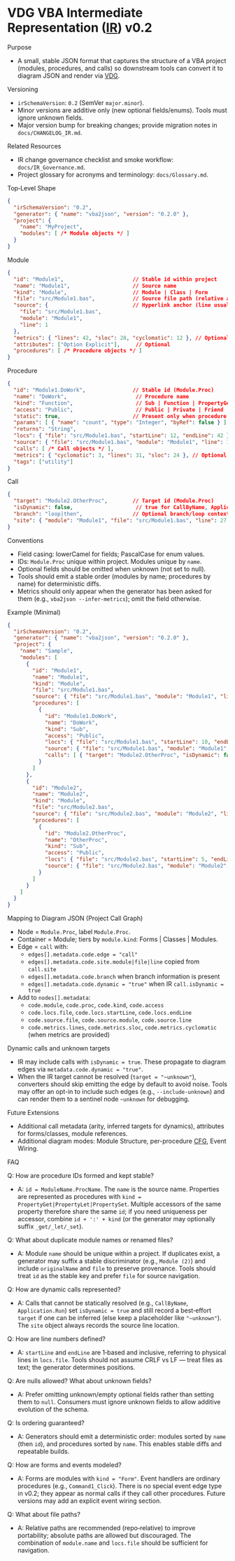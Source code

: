 # VDG VBA Intermediate Representation ([IR](Glossary.md#ir)) v0.2

Purpose
- A small, stable JSON format that captures the structure of a VBA project (modules, procedures, and calls) so downstream tools can convert it to diagram JSON and render via [VDG](Glossary.md#vdg).

Versioning
- `irSchemaVersion`: `0.2` (SemVer `major.minor`).
- Minor versions are additive only (new optional fields/enums). Tools must ignore unknown fields.
- Major version bump for breaking changes; provide migration notes in `docs/CHANGELOG_IR.md`.

Related Resources
- IR change governance checklist and smoke workflow: `docs/IR_Governance.md`.
- Project glossary for acronyms and terminology: `docs/Glossary.md`.

Top‑Level Shape
```json
{
  "irSchemaVersion": "0.2",
  "generator": { "name": "vba2json", "version": "0.2.0" },
  "project": {
    "name": "MyProject",
    "modules": [ /* Module objects */ ]
  }
}
```

Module
```json
{
  "id": "Module1",                      // Stable id within project
  "name": "Module1",                    // Source name
  "kind": "Module",                     // Module | Class | Form
  "file": "src/Module1.bas",            // Source file path (relative allowed)
  "source": {                           // Hyperlink anchor (line usually 1)
    "file": "src/Module1.bas",
    "module": "Module1",
    "line": 1
  },
  "metrics": { "lines": 42, "sloc": 28, "cyclomatic": 12 }, // Optional aggregates
  "attributes": ["Option Explicit"],     // Optional
  "procedures": [ /* Procedure objects */ ]
}
```

Procedure
```json
{
  "id": "Module1.DoWork",               // Stable id (Module.Proc)
  "name": "DoWork",                      // Procedure name
  "kind": "Function",                    // Sub | Function | PropertyGet | PropertyLet | PropertySet
  "access": "Public",                    // Public | Private | Friend
  "static": true,                       // Present only when procedure is declared Static
  "params": [ { "name": "count", "type": "Integer", "byRef": false } ],
  "returns": "String",
  "locs": { "file": "src/Module1.bas", "startLine": 12, "endLine": 42 },
  "source": { "file": "src/Module1.bas", "module": "Module1", "line": 12 },
  "calls": [ /* Call objects */ ],
  "metrics": { "cyclomatic": 3, "lines": 31, "sloc": 24 }, // Optional (requires --infer-metrics)
  "tags": ["utility"]
}
```

Call
```json
{
  "target": "Module2.OtherProc",        // Target id (Module.Proc)
  "isDynamic": false,                    // true for CallByName, Application.Run, etc.
  "branch": "loop|then",                // Optional branch/loop context tags
  "site": { "module": "Module1", "file": "src/Module1.bas", "line": 27 }
}
```

Conventions
- Field casing: lowerCamel for fields; PascalCase for enum values.
- IDs: `Module.Proc` unique within project. Modules unique by `name`.
- Optional fields should be omitted when unknown (not set to null).
- Tools should emit a stable order (modules by name; procedures by name) for deterministic diffs.
- Metrics should only appear when the generator has been asked for them (e.g., `vba2json --infer-metrics`); omit the field otherwise.

Example (Minimal)
```json
{
  "irSchemaVersion": "0.2",
  "generator": { "name": "vba2json", "version": "0.2.0" },
  "project": {
    "name": "Sample",
    "modules": [
      {
        "id": "Module1",
        "name": "Module1",
        "kind": "Module",
        "file": "src/Module1.bas",
        "source": { "file": "src/Module1.bas", "module": "Module1", "line": 1 },
        "procedures": [
          {
            "id": "Module1.DoWork",
            "name": "DoWork",
            "kind": "Sub",
            "access": "Public",
            "locs": { "file": "src/Module1.bas", "startLine": 10, "endLine": 20 },
            "source": { "file": "src/Module1.bas", "module": "Module1", "line": 10 },
            "calls": [ { "target": "Module2.OtherProc", "isDynamic": false, "site": { "module": "Module1", "file": "src/Module1.bas", "line": 15 } } ]
          }
        ]
      },
      {
        "id": "Module2",
        "name": "Module2",
        "kind": "Module",
        "file": "src/Module2.bas",
        "source": { "file": "src/Module2.bas", "module": "Module2", "line": 1 },
        "procedures": [
          {
            "id": "Module2.OtherProc",
            "name": "OtherProc",
            "kind": "Sub",
            "access": "Public",
            "locs": { "file": "src/Module2.bas", "startLine": 5, "endLine": 12 },
            "source": { "file": "src/Module2.bas", "module": "Module2", "line": 5 }
          }
        ]
      }
    ]
  }
}
```

Mapping to Diagram JSON (Project Call Graph)
- Node = `Module.Proc`, label `Module.Proc`.
- Container = Module; tiers by `module.kind`: Forms | Classes | Modules.
- Edge = `call` with:
  - `edges[].metadata.code.edge = "call"`
  - `edges[].metadata.code.site.module|file|line` copied from `call.site`
  - `edges[].metadata.code.branch` when branch information is present
  - `edges[].metadata.code.dynamic = "true"` when IR `call.isDynamic = true`
- Add to `nodes[].metadata`:
  - `code.module`, `code.proc`, `code.kind`, `code.access`
  - `code.locs.file`, `code.locs.startLine`, `code.locs.endLine`
  - `code.source.file`, `code.source.module`, `code.source.line`
  - `code.metrics.lines`, `code.metrics.sloc`, `code.metrics.cyclomatic` (when metrics are provided)

Dynamic calls and unknown targets
- IR may include calls with `isDynamic = true`. These propagate to diagram edges via `metadata.code.dynamic = "true"`.
- When the IR target cannot be resolved (`target = "~unknown"`), converters should skip emitting the edge by default to avoid noise. Tools may offer an opt-in to include such edges (e.g., `--include-unknown`) and can render them to a sentinel node `~unknown` for debugging.

Future Extensions
- Additional call metadata (arity, inferred targets for dynamics), attributes for forms/classes, module references.
- Additional diagram modes: Module Structure, per-procedure [CFG](Glossary.md#cfg), Event Wiring.

FAQ

Q: How are procedure IDs formed and kept stable?
- A: `id = ModuleName.ProcName`. The `name` is the source name. Properties are represented as procedures with `kind = PropertyGet|PropertyLet|PropertySet`. Multiple accessors of the same property therefore share the same `id`; if you need uniqueness per accessor, combine `id + ':' + kind` (or the generator may optionally suffix `_get/_let/_set`).

Q: What about duplicate module names or renamed files?
- A: Module `name` should be unique within a project. If duplicates exist, a generator may suffix a stable discriminator (e.g., `Module (2)`) and include `originalName` and `file` to preserve provenance. Tools should treat `id` as the stable key and prefer `file` for source navigation.

Q: How are dynamic calls represented?
- A: Calls that cannot be statically resolved (e.g., `CallByName`, `Application.Run`) set `isDynamic = true` and still record a best‑effort `target` if one can be inferred (else keep a placeholder like `"~unknown"`). The `site` object always records the source line location.

Q: How are line numbers defined?
- A: `startLine` and `endLine` are 1‑based and inclusive, referring to physical lines in `locs.file`. Tools should not assume CRLF vs LF — treat files as text; the generator determines positions.

Q: Are nulls allowed? What about unknown fields?
- A: Prefer omitting unknown/empty optional fields rather than setting them to `null`. Consumers must ignore unknown fields to allow additive evolution of the schema.

Q: Is ordering guaranteed?
- A: Generators should emit a deterministic order: modules sorted by `name` (then `id`), and procedures sorted by `name`. This enables stable diffs and repeatable builds.

Q: How are forms and events modeled?
- A: Forms are modules with `kind = "Form"`. Event handlers are ordinary procedures (e.g., `Command1_Click`). There is no special event edge type in v0.2; they appear as normal calls if they call other procedures. Future versions may add an explicit event wiring section.

Q: What about file paths?
- A: Relative paths are recommended (repo‑relative) to improve portability; absolute paths are allowed but discouraged. The combination of `module.name` and `locs.file` should be sufficient for navigation.
